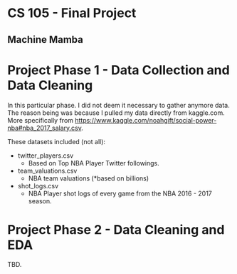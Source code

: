 # CS 105 - Final Project 
## Machine Mamba 


# Project Phase 1 - Data Collection and Data Cleaning
In this particular phase. I did not deem it necessary to gather anymore data. The reason being was because I pulled my data directly from kaggle.com. More specifically from https://www.kaggle.com/noahgift/social-power-nba#nba_2017_salary.csv. 

These datasets included (not all):
- twitter_players.csv
  - Based on Top NBA Player Twitter followings. 
- team_valuations.csv
  - NBA team valuations (*based on billions)
- shot_logs.csv
  - NBA Player shot logs of every game from the NBA 2016 - 2017 season. 


# Project Phase 2 - Data Cleaning and EDA
TBD. 
